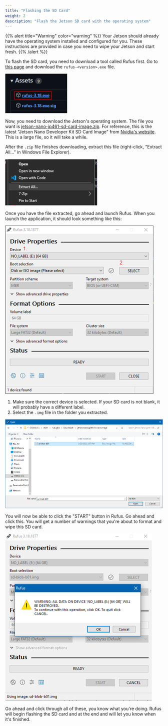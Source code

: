 ```yaml
---
title: "Flashing the SD Card"
weight: 2
description: "Flash the Jetson SD card with the operating system"
---
```


{{% alert title="Warning" color="warning" %}}
Your Jetson should already have the operating system installed and configured for you.
These instructions are provided in case you need to wipe your Jetson and start fresh.
{{% /alert %}}

To flash the SD card, you need to download a tool called Rufus first.
Go to [this page](https://github.com/pbatard/rufus/releases/latest) and download
the `rufus-<version>.exe` file.

![Download this installer file](2022-05-20-09-16-54.png)

Now, you need to download the Jetson's operating system. The file you want is
[jetson-nano-jp461-sd-card-image.zip](https://developer.nvidia.com/embedded/l4t/r32_release_v7.1/jp_4.6.1_b110_sd_card/jeston_nano/jetson-nano-jp461-sd-card-image.zip).
For reference, this is the latest "Jetson Nano Developer Kit SD Card Image" from
[Nvidia's website](https://developer.nvidia.com/embedded/downloads).
This is a large file, so it will take a while.

After the `.zip` file finishes downloading, extract this file
(right-click, "Extract All..." in Windows File Explorer).

![Extracting a .zip file on Windows](2022-05-20-09-11-42.png)

Once you have the file extracted, go ahead and launch Rufus.
When you launch the application, it should look something like this:

![Rufus main window](2022-05-20-09-36-05.png)

1. Make sure the correct device is selected. If your SD card is not blank, it will probably have a different label.
2. Select the `.img` file in the folder you extracted.

![sd-blob-b01.img](2022-05-20-09-38-54.png)

You will now be able to click the "START" button in Rufus. Go ahead and click this.
You will get a number of warnings that you're about to format and wipe this SD card.

![Rufus warnings](2022-05-20-09-40-33.png)

Go ahead and click through all of these, you know what you're doing.
Rufus will begin flashing the SD card and at the end and will let you know
when it's finished.
